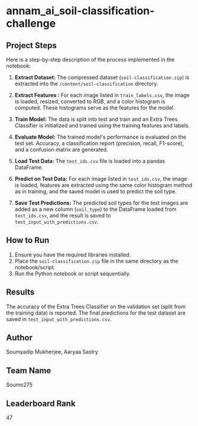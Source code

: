 # annam_ai_soil-classification-challenge

## Project Steps

Here is a step-by-step description of the process implemented in the notebook:

1.  **Extract Dataset:** The compressed dataset (`soil-classification.zip`) is extracted into the `/content/soil-classification` directory.

2.  **Extract Features :** For each image listed in `train_labels.csv`, the image is loaded, resized, converted to RGB, and a color histogram is computed. These histograms serve as the features for the model.

3.  **Train Model:** The data is split into test and train and an Extra Trees Classifier is initialized and trained using the training features and labels.

4.  **Evaluate Model:** The trained model's performance is evaluated on the test set. Accuracy, a classification report (precision, recall, F1-score), and a confusion matrix are generated.

5.  **Load Test Data:** The `test_ids.csv` file is loaded into a pandas DataFrame.

6.  **Predict on Test Data:** For each image listed in `test_ids.csv`, the image is loaded, features are extracted using the same color histogram method as in training, and the saved model is used to predict the soil type.

7.  **Save Test Predictions:** The predicted soil types for the test images are added as a new column (`soil_type`) to the DataFrame loaded from `test_ids.csv`, and the result is saved to `test_input_with_predictions.csv`.

## How to Run

1. Ensure you have the required libraries installed.
2. Place the `soil-classification.zip` file in the same directory as the notebook/script.
3. Run the Python notebook or script sequentially.

## Results

The accuracy of the Extra Trees Classifier on the validation set (split from the training data) is reported. The final predictions for the test dataset are saved in `test_input_with_predictions.csv`.

## Author

Soumyadip Mukherjee, Aaryaa Sastry

## Team Name

Soumo275

## Leaderboard Rank

47
